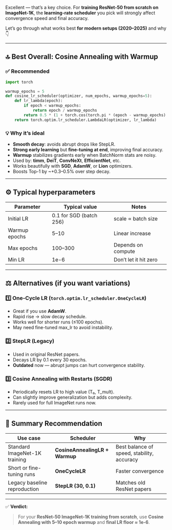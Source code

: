 Excellent — that’s a key choice.
For **training ResNet-50 from scratch on ImageNet-1K**, the **learning-rate scheduler** you pick will strongly affect convergence speed and final accuracy.

Let’s go through what works best **for modern setups (2020–2025)** and why 👇

---

## 🔝 **Best Overall: Cosine Annealing with Warmup**

### ✅ **Recommended**

```python
import torch

warmup_epochs = 5
def cosine_lr_scheduler(optimizer, num_epochs, warmup_epochs=5):
    def lr_lambda(epoch):
        if epoch < warmup_epochs:
            return epoch / warmup_epochs
        return 0.5 * (1 + torch.cos(torch.pi * (epoch - warmup_epochs) / (num_epochs - warmup_epochs)))
    return torch.optim.lr_scheduler.LambdaLR(optimizer, lr_lambda)
```

### 💡 Why it’s ideal

* **Smooth decay**: avoids abrupt drops like StepLR.
* **Strong early learning** but **fine-tuning at end**, improving final accuracy.
* **Warmup** stabilizes gradients early when BatchNorm stats are noisy.
* Used by: **timm**, **DeiT**, **ConvNeXt**, **EfficientNet**, etc.
* Works beautifully with **SGD**, **AdamW**, or **Lion** optimizers.
* Boosts Top-1 by ~+0.3–0.5% over step decay.

---

## ⚙️ Typical hyperparameters

| Parameter     | Typical value           | Notes                 |
| ------------- | ----------------------- | --------------------- |
| Initial LR    | 0.1 for SGD (batch 256) | scale ∝ batch size    |
| Warmup epochs | 5–10                    | Linear increase       |
| Max epochs    | 100–300                 | Depends on compute    |
| Min LR        | 1e-6                    | Don’t let it hit zero |

---

## ⚖️ **Alternatives (if you want variations)**

### 1️⃣ **One-Cycle LR** (`torch.optim.lr_scheduler.OneCycleLR`)

* Great if you use **AdamW**.
* Rapid rise → slow decay schedule.
* Works well for shorter runs (≤100 epochs).
* May need fine-tuned max_lr to avoid instability.

### 2️⃣ **StepLR (Legacy)**

* Used in original ResNet papers.
* Decays LR by 0.1 every 30 epochs.
* **Outdated** now — abrupt jumps can hurt convergence stability.

### 3️⃣ **Cosine Annealing with Restarts (SGDR)**

* Periodically resets LR to high value (T₀, T_mult).
* Can slightly improve generalization but adds complexity.
* Rarely used for full ImageNet runs now.

---

## 🚀 **Summary Recommendation**

| Use case                      | Scheduler                      | Why                                        |
| ----------------------------- | ------------------------------ | ------------------------------------------ |
| Standard ImageNet-1K training | **CosineAnnealingLR + Warmup** | Best balance of speed, stability, accuracy |
| Short or fine-tuning runs     | **OneCycleLR**                 | Faster convergence                         |
| Legacy baseline reproduction  | **StepLR (30, 0.1)**           | Matches old ResNet papers                  |

---

✅ **Verdict:**

> For your **ResNet-50 ImageNet-1K training from scratch**, use
> **Cosine Annealing with 5–10 epoch warmup** and **final LR floor ≈ 1e-6**.

